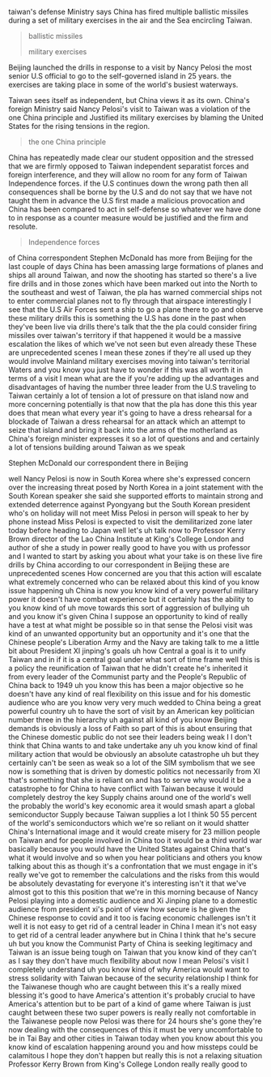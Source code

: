 
taiwan's defense Ministry says China has fired multiple ballistic missiles during a set of military exercises in the air and the Sea encircling Taiwan.

> ballistic missiles
> 
> military exercises

Beijing launched the drills in response to a visit by Nancy Pelosi the most senior U.S official to go to the self-governed island in 25 years. the exercises are taking place in some of the world's busiest waterways.

Taiwan sees itself as independent, but China views it as its own. China's foreign Ministry said Nancy Pelosi's visit to Taiwan was a violation of the one China principle and Justified its military exercises by blaming the United States for the rising tensions in the region.
> the one China principle


China has repeatedly made clear our student opposition and the stressed that we are firmly opposed to Taiwan independent separatist forces and foreign interference, and they will allow no room for any form of Taiwan Independence forces. if the U.S continues down the wrong path then all consequences shall be borne by the U.S and do not say that we have not taught them in advance the U.S first made a malicious provocation and China has been compared to act in self-defense so whatever we have done to in response as a counter measure would be justified and the firm and resolute.
> Independence forces


of China correspondent Stephen McDonald has more from Beijing for the last couple of days
China has been amassing large formations of planes and ships all around Taiwan, and now the shooting has started so there's a live fire drills and in those
zones which have been marked out into
the North to the southeast and west of
Taiwan, the pla has warned commercial
ships not to enter commercial planes not
to fly through that airspace
interestingly I see that the U.S Air
Forces sent a ship to go a plane there
to go and observe these military drills
this is something the U.S has done in
the past when they've been live via
drills
there's talk that
the the pla could consider firing
missiles over taiwan's territory if that
happened it would be a massive
escalation the likes of which we've not
seen
but even already these These are
unprecedented scenes I mean these zones
if they're all used up
they would involve Mainland military
exercises moving into taiwan's
territorial Waters
and you know you just have to wonder if
this was all worth it in terms of a
visit I mean what are the if you're
adding up the advantages and
disadvantages of having the number three
leader from the U.S traveling to Taiwan
certainly a lot of tension a lot of
pressure on that island now
and more concerning potentially is that
now that the pla has done this this year
does that mean what every year it's
going to have a dress rehearsal for a
blockade of Taiwan a dress rehearsal for
an attack which an attempt to seize that
island and bring it back into the arms
of the motherland as China's foreign
minister expresses it so a lot of
questions and and certainly a lot of
tensions building around Taiwan as we
speak

Stephen McDonald our correspondent there
in Beijing 

well Nancy Pelosi is now in
South Korea where she's expressed
concern over the increasing threat posed
by North Korea in a joint statement with
the South Korean speaker she said she
supported efforts to maintain strong and
extended deterrence against Pyongyang
but the South Korean president who's on
holiday will not meet Miss Pelosi in
person will speak to her by phone
instead Miss Pelosi is expected to visit
the demilitarized zone later today
before heading to Japan
well let's uh talk now to Professor
Kerry Brown director of the Lao China
Institute at King's College London and
author of she a study in power really
good to have you with us professor and I
wanted to start by asking you about what
your take is on these live fire drills
by China according to our correspondent
in Beijing these are unprecedented
scenes How concerned are you that this
action will escalate
what extremely concerned who can be
relaxed about this kind of you know
issue happening uh China is now you know
kind of a very powerful military power
it doesn't have combat experience but it
certainly has the ability to you know
kind of uh move towards this sort of
aggression of bullying uh and you know
it's given China I suppose an
opportunity to kind of really have a
test at what might be possible so in
that sense the Pelosi visit was kind of
an unwanted opportunity but an
opportunity and it's one that the
Chinese people's Liberation Army and the
Navy are taking talk to me a little bit
about President XI jinping's goals uh
how Central a goal is it to unify Taiwan
and in if it is a central goal under
what sort of time frame
well this is a policy the reunification
of Taiwan that he didn't create he's
inherited it from every leader of the
Communist party and the People's
Republic of China back to 1949 uh you
know this has been a major objective so
he doesn't have any kind of real
flexibility on this issue and for his
domestic audience who are you know very
very much wedded to China being a great
powerful country uh to have the sort of
visit by an American key politician
number three in the hierarchy uh against
all kind of you know Beijing demands is
obviously a loss of Faith so part of
this is about ensuring that the Chinese
domestic public do not see their leaders
being weak I I don't think that China
wants to and take undertake any uh you
know kind of final military action that
would be obviously an absolute
catastrophe uh but they certainly can't
be seen as weak so a lot of the SIM
symbolism that we see now is something
that is driven by domestic politics not
necessarily from XI that's something
that she is reliant on and has to serve
why would it be a catastrophe to for
China to have conflict with Taiwan
because it would completely destroy the
key Supply chains around one of the
world's well the probably the world's
key economic area it would smash apart a
global semiconductor Supply because
Taiwan supplies a lot I think 50 55
percent of the world's semiconductors
which we're so reliant on it would
shatter China's International image and
it would create misery for 23 million
people on Taiwan and for people involved
in China too it would be a third world
war basically because you would have the
United States against China that's what
it would involve and so when you hear
politicians and others you know talking
about this as though it's a
confrontation that we must engage in
it's really we've got to remember the
calculations and the risks from this
would be absolutely devastating for
everyone it's interesting isn't it that
we've almost got to this this position
that we're in this morning because of
Nancy Pelosi playing into a domestic
audience and Xi Jinping plane to a
domestic audience from president xi's
point of view how secure is he given the
Chinese response to covid and it too is
facing economic challenges isn't it
well it is not easy to get rid of a
central leader in China I mean it's not
easy to get rid of a central leader
anywhere but in China I think that he's
secure uh but you know the Communist
Party of China is seeking legitimacy and
Taiwan is an issue being tough on Taiwan
that you know kind of they can't as I
say they don't have much flexibility
about now I mean Pelosi's visit I
completely understand uh you know kind
of why America would want to stress
solidarity with Taiwan because of the
security relationship I think for the
Taiwanese though who are caught between
this it's a really mixed blessing it's
good to have America's attention it's
probably crucial to have America's
attention but to be part of a kind of
game where Taiwan is just caught between
these two super powers is really really
not comfortable in the Taiwanese people
now Pelosi was there for 24 hours she's
gone they're now dealing with the
consequences of this it must be very
uncomfortable to be in Tai Bay and other
cities in Taiwan today when you know
about this you know kind of escalation
happening around you and how missteps
could be calamitous I hope they don't
happen but really this is not a relaxing
situation
Professor Kerry Brown from King's
College London really really good to
